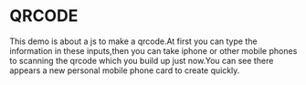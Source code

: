QRCODE
======

This demo is about a js to make a qrcode.At first you can type the information in these inputs,then you can take iphone or other mobile phones to scanning the qrcode which you build up just now.You can see there appears a new personal mobile phone card to create quickly.
